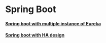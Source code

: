 # Spring Boot 


#### [Spring boot with multiple instance of Eureka](./spring-boot/springboot-eureka.md)

#### [Spring boot with HA design](./spring-boot/Spring-boot%20(HA).md)